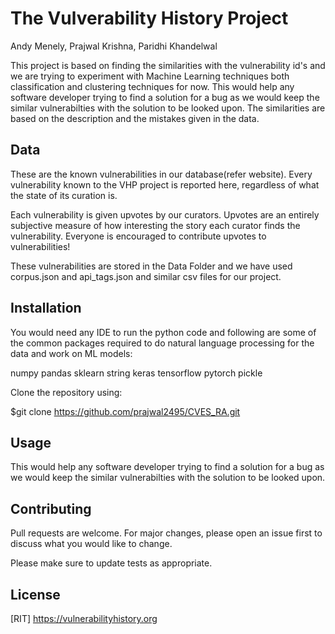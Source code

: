 # The Vulverability History Project
Andy Menely, Prajwal Krishna, Paridhi Khandelwal

This project is based on finding the similarities with the vulnerability id's and we are trying to experiment with Machine Learning techniques both classification and clustering techniques for now. This would help any software developer trying to find a solution for a bug as we would keep the similar vulnerabilties with the solution to be looked upon. The similarities are based on the description and the mistakes given in the data. 

## Data
These are the known vulnerabilities in our database(refer website). Every vulnerability known to the VHP project is reported here, regardless of what the state of its curation is.

Each vulnerability is given upvotes  by our curators. Upvotes are an entirely subjective measure of how interesting the story each curator finds the vulnerability. Everyone is encouraged to contribute upvotes to vulnerabilities! 

These vulnerabilities are stored in the Data Folder and we have used corpus.json and api_tags.json and similar csv files for our project.

## Installation
You would need any IDE to run the python code and following are some of the common packages required to do natural language processing for the data and work on ML models:

numpy
pandas
sklearn
string
keras
tensorflow
pytorch
pickle

Clone the repository using:

$git clone https://github.com/prajwal2495/CVES_RA.git


## Usage
This would help any software developer trying to find a solution for a bug as we would keep the similar vulnerabilties with the solution to be looked upon. 

## Contributing
Pull requests are welcome. For major changes, please open an issue first to discuss what you would like to change.

Please make sure to update tests as appropriate.

## License
[RIT] https://vulnerabilityhistory.org
